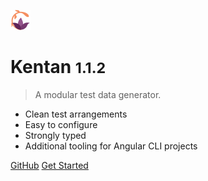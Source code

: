 ![logo](assets/logo.png)

# Kentan <small>1.1.2</small>

> A modular test data generator.

* Clean test arrangements
* Easy to configure
* Strongly typed
* Additional tooling for Angular CLI projects

[GitHub](https://github.com/kentan-official/kentan)
[Get Started](#Kentan)
